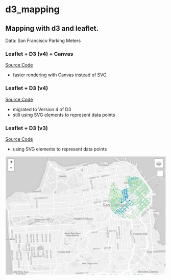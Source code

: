 # d3_mapping

## Mapping with d3 and leaflet.

Data: San Francisco Parking Meters


### Leaflet + D3 (v4) + Canvas
[Source Code](https://github.com/kristin-henry-sf/d3_mapping/tree/master/sfParkingMetersMap_d3v4_canvas)
* faster rendering with Canvas instead of SVG


### Leaflet + D3 (v4)
[Source Code](https://github.com/kristin-henry-sf/d3_mapping/tree/master/sfParkingMetersMap_d3v4)
* migrated to Version 4 of D3
* still using SVG elements to represent data points


### Leaflet + D3 (v3)
[Source Code](https://github.com/kristin-henry-sf/d3_mapping/tree/master/sfParkingMetersMap)
* using SVG elements to represent data points

![alt](oneMileRadius.jpg)

